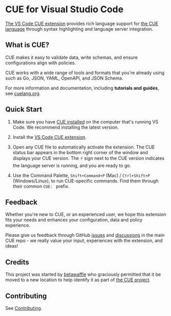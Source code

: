 # CUE for Visual Studio Code

[The VS Code CUE
extension](https://marketplace.visualstudio.com/items?itemName=cuelangorg.vscode-cue)
provides rich language support for [the CUE language](https://cuelang.org/)
through syntax highlighting and language server integration.

## What is CUE?

CUE makes it easy to validate data, write schemas, and ensure configurations
align with policies.

CUE works with a wide range of tools and formats that you're already using such
as Go, JSON, YAML, OpenAPI, and JSON Schema.

For more information and documentation, including __tutorials and guides__, see
[cuelang.org](https://cuelang.org).

## Quick Start

1. Make sure you have
   [CUE installed](https://cuelang.org/docs/introduction/installation/) on the
   computer that's running VS Code. We recommend installing the latest version.

1. Install the
   [VS Code CUE extension](https://marketplace.visualstudio.com/items?itemName=cuelangorg.vscode-cue).

1. Open any CUE file to automatically activate the extension. The CUE
   status bar appears in the bottom right corner of the window and displays your
   CUE version. The :zap: sign next to the CUE version indicates the language
   server is running, and you are ready to go.

1. Use the Command Palette, `Shift+Command+P` (Mac) / `Ctrl+Shift+P`
   (Windows/Linux), to run CUE-specific commands. Find them through their
   common `CUE: ` prefix.

## Feedback

Whether you're new to CUE, or an experienced user, we hope this extension fits
your needs and enhances your configuration, data and policy experience.

Please give us feedback through GitHub [issues](https://cuelang.org/issues) and
[discussions](https://cuelang.org/discussions) in the main CUE repo - we really
value your input, experiences with the extension, and ideas!

## Credits

This project was started by [betawaffle](https://github.com/betawaffle) who
graciously permitted that it be moved to a new location to help identify it as
part of [the CUE project](https://cuelang.org).

## Contributing

See [Contributing](https://github.com/cue-lang/vscode-cue/wiki/Contributing).
